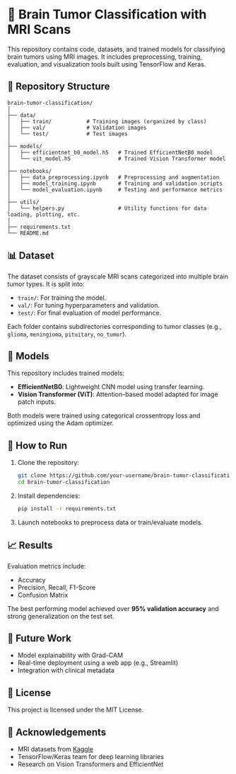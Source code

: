 
# 🧠 Brain Tumor Classification with MRI Scans

This repository contains code, datasets, and trained models for classifying brain tumors using MRI images. It includes preprocessing, training, evaluation, and visualization tools built using TensorFlow and Keras.

## 📂 Repository Structure

```
brain-tumor-classification/
│
├── data/
│   ├── train/           # Training images (organized by class)
│   ├── val/             # Validation images
│   └── test/            # Test images
│
├── models/
│   ├── efficientnet_b0_model.h5   # Trained EfficientNetB0 model
│   └── vit_model.h5               # Trained Vision Transformer model
│
├── notebooks/
│   ├── data_preprocessing.ipynb   # Preprocessing and augmentation
│   ├── model_training.ipynb       # Training and validation scripts
│   └── model_evaluation.ipynb     # Testing and performance metrics
│
├── utils/
│   └── helpers.py                 # Utility functions for data loading, plotting, etc.
│
├── requirements.txt
└── README.md
```

## 📊 Dataset

The dataset consists of grayscale MRI scans categorized into multiple brain tumor types. It is split into:
- `train/`: For training the model.
- `val/`: For tuning hyperparameters and validation.
- `test/`: For final evaluation of model performance.

Each folder contains subdirectories corresponding to tumor classes (e.g., `glioma`, `meningioma`, `pituitary`, `no_tumor`).

## 🧠 Models

This repository includes trained models:
- **EfficientNetB0**: Lightweight CNN model using transfer learning.
- **Vision Transformer (ViT)**: Attention-based model adapted for image patch inputs.

Both models were trained using categorical crossentropy loss and optimized using the Adam optimizer.

## 🚀 How to Run

1. Clone the repository:
   ```bash
   git clone https://github.com/your-username/brain-tumor-classification.git
   cd brain-tumor-classification
   ```

2. Install dependencies:
   ```bash
   pip install -r requirements.txt
   ```

3. Launch notebooks to preprocess data or train/evaluate models.

## 📈 Results

Evaluation metrics include:
- Accuracy
- Precision, Recall, F1-Score
- Confusion Matrix

The best performing model achieved over **95% validation accuracy** and strong generalization on the test set.

## 📌 Future Work

- Model explainability with Grad-CAM
- Real-time deployment using a web app (e.g., Streamlit)
- Integration with clinical metadata

## 🧾 License

This project is licensed under the MIT License.

## 🤝 Acknowledgements

- MRI datasets from [Kaggle](https://www.kaggle.com/)
- TensorFlow/Keras team for deep learning libraries
- Research on Vision Transformers and EfficientNet

